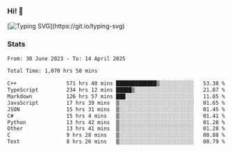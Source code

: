 ### Hi!  👋

[![Typing SVG](https://readme-typing-svg.herokuapp.com?font=Fira+Code&pause=1000&width=435&lines=Hello!+I'm+Texiwustion.)](https://git.io/typing-svg)

### Stats

<!--START_SECTION:waka-->

```txt
From: 30 June 2023 - To: 14 April 2025

Total Time: 1,070 hrs 58 mins

C++                571 hrs 40 mins █████████████▒░░░░░░░░░░░   53.38 %
TypeScript         234 hrs 12 mins █████▒░░░░░░░░░░░░░░░░░░░   21.87 %
Markdown           126 hrs 57 mins ███░░░░░░░░░░░░░░░░░░░░░░   11.85 %
JavaScript         17 hrs 39 mins  ▒░░░░░░░░░░░░░░░░░░░░░░░░   01.65 %
JSON               15 hrs 31 mins  ▒░░░░░░░░░░░░░░░░░░░░░░░░   01.45 %
C#                 15 hrs 4 mins   ▒░░░░░░░░░░░░░░░░░░░░░░░░   01.41 %
Python             13 hrs 42 mins  ▒░░░░░░░░░░░░░░░░░░░░░░░░   01.28 %
Other              13 hrs 41 mins  ▒░░░░░░░░░░░░░░░░░░░░░░░░   01.28 %
C                  9 hrs 28 mins   ▒░░░░░░░░░░░░░░░░░░░░░░░░   00.88 %
Text               8 hrs 26 mins   ▒░░░░░░░░░░░░░░░░░░░░░░░░   00.79 %
```

<!--END_SECTION:waka-->
